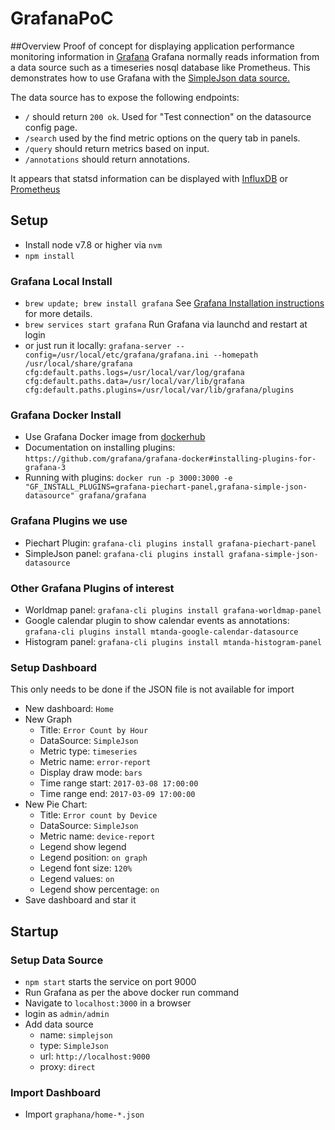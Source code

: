 # GrafanaPoC

##Overview
Proof of concept for displaying application performance monitoring information in [Grafana](https://grafana.com)
Grafana normally reads information from a data source such as a timeseries nosql database like Prometheus.
This demonstrates how to use Grafana with the [SimpleJson data source.](https://grafana.com/plugins/grafana-simple-json-datasource)

The data source has to expose the following endpoints:
 * `/` should return `200 ok`. Used for "Test connection" on the datasource config page.
 * `/search` used by the find metric options on the query tab in panels.
 * `/query` should return metrics based on input.
 * `/annotations` should return annotations.
 
It appears that statsd information can be displayed with [InfluxDB](http://www.roblayton.com/2015/05/analyzing-your-applications-with-statsd.html) 
or [Prometheus](https://github.com/prometheus/statsd_exporter)

## Setup

 * Install node v7.8 or higher via `nvm`
 * `npm install`
 
### Grafana Local Install
 * `brew update; brew install grafana`  See [Grafana Installation instructions](https://grafana.com/grafana/download) for more details.
 * `brew services start grafana` Run Grafana via launchd and restart at login
 * or just run it locally: `grafana-server --config=/usr/local/etc/grafana/grafana.ini --homepath /usr/local/share/grafana cfg:default.paths.logs=/usr/local/var/log/grafana cfg:default.paths.data=/usr/local/var/lib/grafana cfg:default.paths.plugins=/usr/local/var/lib/grafana/plugins`

### Grafana Docker Install
 * Use Grafana Docker image from [dockerhub](https://hub.docker.com/r/grafana/grafana/)
 * Documentation on installing plugins: `https://github.com/grafana/grafana-docker#installing-plugins-for-grafana-3`
 * Running with plugins: `docker run -p 3000:3000 -e "GF_INSTALL_PLUGINS=grafana-piechart-panel,grafana-simple-json-datasource" grafana/grafana`

### Grafana Plugins we use
 * Piechart Plugin: `grafana-cli plugins install grafana-piechart-panel`
 * SimpleJson panel: `grafana-cli plugins install grafana-simple-json-datasource`

### Other Grafana Plugins of interest
 * Worldmap panel: `grafana-cli plugins install grafana-worldmap-panel`
 * Google calendar plugin to show calendar events as annotations: `grafana-cli plugins install mtanda-google-calendar-datasource`
 * Histogram panel: `grafana-cli plugins install mtanda-histogram-panel`

### Setup Dashboard
   This only needs to be done if the JSON file is not available for import
   
 * New dashboard: `Home`
 * New Graph
   * Title: `Error Count by Hour`
   * DataSource: `SimpleJson`
   * Metric type: `timeseries`
   * Metric name: `error-report`
   * Display draw mode: `bars`
   * Time range start: `2017-03-08 17:00:00`
   * Time range end: `2017-03-09 17:00:00`
 * New Pie Chart:
   * Title: `Error count by Device`
   * DataSource: `SimpleJson`
   * Metric name: `device-report`
   * Legend show legend
   * Legend position: `on graph`
   * Legend font size: `120%`
   * Legend values: `on`
   * Legend show percentage: `on`
 * Save dashboard and star it

## Startup 

### Setup Data Source

 * `npm start` starts the service on port 9000
 * Run Grafana as per the above docker run command
 * Navigate to `localhost:3000` in a browser
 * login as `admin/admin`
 * Add data source
   * name: `simplejson` 
   * type: `SimpleJson` 
   * url: `http://localhost:9000`
   * proxy: `direct`

### Import Dashboard
 * Import `graphana/home-*.json`
